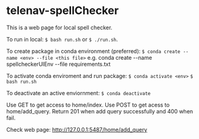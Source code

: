 # telenav-spellChecker

This is a web page for local spell checker. 

To run in local:
`$ bash run.sh` or `$ ./run.sh`.

To create package in conda environment (preferred):
`$ conda create --name <env> --file <this file>`
e.g. conda create --name spellcheckerUIEnv --file requirements.txt

To activate conda enviroment and run package: 
`$ conda activate <env>`
`$ bash run.sh` 

To deactivate an active enviornment: 
`$ conda deactivate`

Use GET to get access to home/index. 
Use POST to get acess to home/add_query.
Return 201 when add query successfully and 400 when fail. 

Check web page:
http://127.0.0.1:5487/home/add_query 